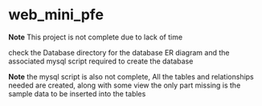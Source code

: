 # web_mini_pfe

**Note** This project is not complete due to lack of time

check the Database directory for the database ER diagram and the associated mysql script required to create the database

**Note** the mysql script is also not complete, All the tables and relationships needed are created, along with some view
the only part missing is the sample data to be inserted into the tables
